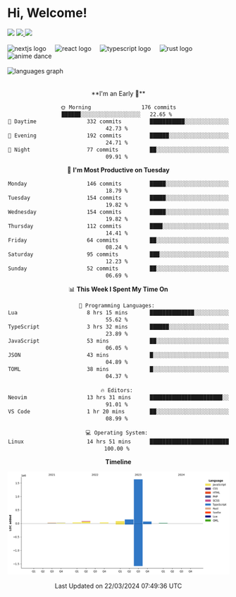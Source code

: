 <div align="center">
  <h1 align="left">
    Hi, Welcome!
  </h1>
  <div align="left">
    <div>
      <img src="https://img.shields.io/github/followers/kraken-afk.svg?style=social&label=Follow&maxAge=2592000" />
      <a href="https://twitter.com/trshppl">
        <img src="https://img.shields.io/twitter/follow/trshppl" />
      </a>
      <a href="https://nv-me.vercel.app">
        <img src="https://img.shields.io/badge/visit-my_site-blue" />
      </a>
    </div>
    <br />
    <div>
      <img src="https://skillicons.dev/icons?i=nextjs" height="40" alt="nextjs logo" />
      <img width="12" />
      <img src="https://skillicons.dev/icons?i=react" height="40" alt="react logo" />
      <img width="12" />
      <img src="https://skillicons.dev/icons?i=ts" height="40" alt="typescript logo" />
      <img width="12" />
      <img src="https://skillicons.dev/icons?i=rust" height="40" alt="rust logo" />
      <img src="https://media.tenor.com/sbvSVkB_hq8AAAAi/anime-dens.gif" alt="anime dance" height="40" />
    </div>
    <br />
    <div>
      <img src="https://github-readme-stats.vercel.app/api/top-langs?username=kraken-afk&locale=en&hide_title=false&layout=compact&card_width=320&langs_count=6&theme=rose_pine&hide_border=true&order=2" height="150" alt="languages graph" />
    </div>
  </div>
  <br />
  <br/>
  <!--START_SECTION:waka-->
**I'm an Early 🐤** 

```text
🌞 Morning                176 commits         ██████░░░░░░░░░░░░░░░░░░░   22.65 % 
🌆 Daytime                332 commits         ███████████░░░░░░░░░░░░░░   42.73 % 
🌃 Evening                192 commits         ██████░░░░░░░░░░░░░░░░░░░   24.71 % 
🌙 Night                  77 commits          ██░░░░░░░░░░░░░░░░░░░░░░░   09.91 % 
```
📅 **I'm Most Productive on Tuesday** 

```text
Monday                   146 commits         █████░░░░░░░░░░░░░░░░░░░░   18.79 % 
Tuesday                  154 commits         █████░░░░░░░░░░░░░░░░░░░░   19.82 % 
Wednesday                154 commits         █████░░░░░░░░░░░░░░░░░░░░   19.82 % 
Thursday                 112 commits         ████░░░░░░░░░░░░░░░░░░░░░   14.41 % 
Friday                   64 commits          ██░░░░░░░░░░░░░░░░░░░░░░░   08.24 % 
Saturday                 95 commits          ███░░░░░░░░░░░░░░░░░░░░░░   12.23 % 
Sunday                   52 commits          ██░░░░░░░░░░░░░░░░░░░░░░░   06.69 % 
```


📊 **This Week I Spent My Time On** 

```text
💬 Programming Languages: 
Lua                      8 hrs 15 mins       ██████████████░░░░░░░░░░░   55.62 % 
TypeScript               3 hrs 32 mins       ██████░░░░░░░░░░░░░░░░░░░   23.89 % 
JavaScript               53 mins             ██░░░░░░░░░░░░░░░░░░░░░░░   06.05 % 
JSON                     43 mins             █░░░░░░░░░░░░░░░░░░░░░░░░   04.89 % 
TOML                     38 mins             █░░░░░░░░░░░░░░░░░░░░░░░░   04.37 % 

🔥 Editors: 
Neovim                   13 hrs 31 mins      ███████████████████████░░   91.01 % 
VS Code                  1 hr 20 mins        ██░░░░░░░░░░░░░░░░░░░░░░░   08.99 % 

💻 Operating System: 
Linux                    14 hrs 51 mins      █████████████████████████   100.00 % 
```

**Timeline**

![Lines of Code chart](https://raw.githubusercontent.com/kraken-afk/kraken-afk/main/assets/bar_graph.png)


 Last Updated on 22/03/2024 07:49:36 UTC
<!--END_SECTION:waka-->
</div>
<br />